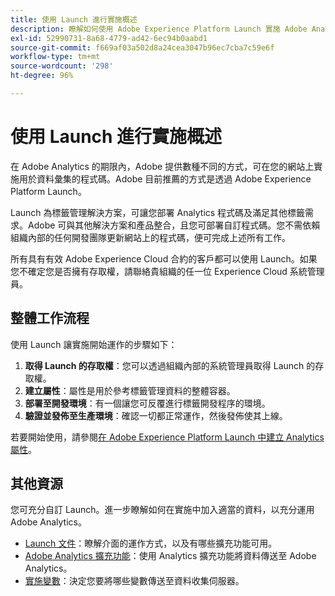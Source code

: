 ```yaml
---
title: 使用 Launch 進行實施概述
description: 瞭解如何使用 Adobe Experience Platform Launch 實施 Adobe Analytics
exl-id: 52990731-8a68-4779-ad42-6ec94b0aabd1
source-git-commit: f669af03a502d8a24cea3047b96ec7cba7c59e6f
workflow-type: tm+mt
source-wordcount: '298'
ht-degree: 96%

---
```


# 使用 Launch 進行實施概述

在 Adobe Analytics 的期限內，Adobe 提供數種不同的方式，可在您的網站上實施用於資料彙集的程式碼。Adobe 目前推薦的方式是透過 Adobe Experience Platform Launch。

Launch 為標籤管理解決方案，可讓您部署 Analytics 程式碼及滿足其他標籤需求。Adobe 可與其他解決方案和產品整合，且您可部署自訂程式碼。您不需依賴組織內部的任何開發團隊更新網站上的程式碼，便可完成上述所有工作。

所有具有有效 Adobe Experience Cloud 合約的客戶都可以使用 Launch。如果您不確定您是否擁有存取權，請聯絡貴組織的任一位 Experience Cloud 系統管理員。

## 整體工作流程

使用 Launch 讓實施開始運作的步驟如下：

1. **取得 Launch 的存取權**：您可以透過組織內部的系統管理員取得 Launch 的存取權。
2. **建立屬性**：屬性是用於參考標籤管理資料的整體容器。
3. **部署至開發環境**：有一個讓您可反覆進行標籤開發程序的環境。
4. **驗證並發佈至生產環境**：確認一切都正常運作，然後發佈使其上線。

若要開始使用，請參閱[在 Adobe Experience Platform Launch 中建立 Analytics 屬性](create-analytics-property.md)。

## 其他資源

您可充分自訂 Launch。進一步瞭解如何在實施中加入適當的資料，以充分運用 Adobe Analytics。

* [Launch 文件](https://experienceleague.adobe.com/docs/launch/using/overview.html)：瞭解介面的運作方式，以及有哪些擴充功能可用。
* [Adobe Analytics 擴充功能](https://experienceleague.adobe.com/docs/launch/using/extensions-ref/adobe-extension/analytics-extension/overview.html)：使用 Analytics 擴充功能將資料傳送至 Adobe Analytics。
* [實施變數](../vars/overview.md)：決定您要將哪些變數傳送至資料收集伺服器。
